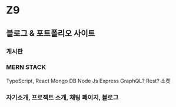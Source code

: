 # Z9

## 블로그 & 포트폴리오 사이트

### 게시판 

### MERN STACK
TypeScript, React 
Mongo DB
Node Js Express
GraphQL?
Rest?
소켓
### 자기소개, 프로젝트 소개, 채팅 페이지, 블로그 


